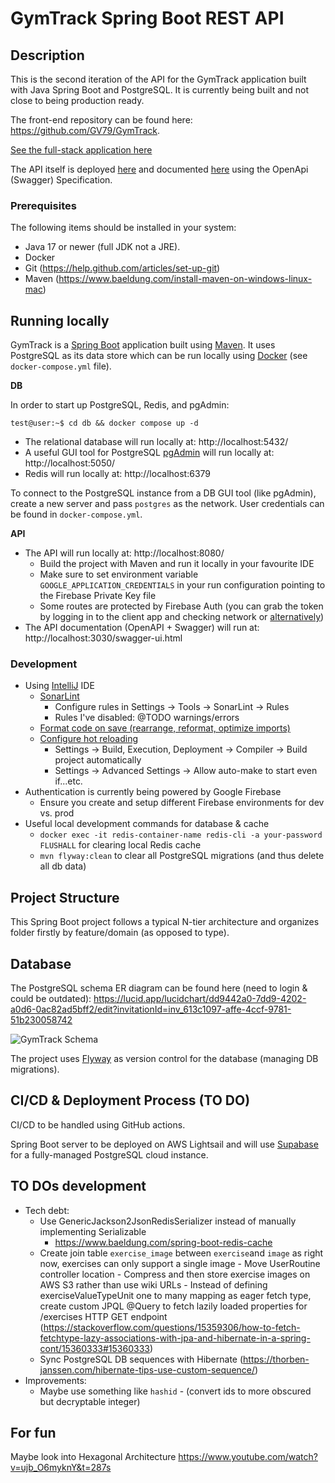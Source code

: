 # GymTrack Spring Boot REST API

## Description

This is the second iteration of the API for the GymTrack application built with Java Spring Boot and PostgreSQL. It is
currently being built and not close to being production ready.

The front-end repository can be found here: https://github.com/GV79/GymTrack.

<a href="https://todo.com">See the full-stack application here</a>

The API itself is deployed [here](https://todo.com) and documented [here](https://todo.com) using the OpenApi (Swagger)
Specification.

### Prerequisites

The following items should be installed in your system:

* Java 17 or newer (full JDK not a JRE).
* Docker
* Git (https://help.github.com/articles/set-up-git)
* Maven (https://www.baeldung.com/install-maven-on-windows-linux-mac)

## Running locally

GymTrack is a [Spring Boot](https://spring.io/guides/gs/spring-boot) application built
using [Maven](https://spring.io/guides/gs/maven/). It uses PostgreSQL as its data store which can be run locally
using [Docker](https://www.docker.com/) (see `docker-compose.yml` file).

**DB**

In order to start up PostgreSQL, Redis, and pgAdmin:

```console
test@user:~$ cd db && docker compose up -d
```

- The relational database will run locally at: http://localhost:5432/
- A useful GUI tool for PostgreSQL [pgAdmin](https://www.pgadmin.org/) will run locally at: http://localhost:5050/
- Redis will run locally at: http://localhost:6379

To connect to the PostgreSQL instance from a DB GUI tool (like pgAdmin), create a new server and pass `postgres` as the
network. User credentials can be found in `docker-compose.yml`.

**API**

- The API will run locally at: http://localhost:8080/
    - Build the project with Maven and run it locally in your favourite IDE
    - Make sure to set environment variable `GOOGLE_APPLICATION_CREDENTIALS` in your run configuration pointing to the
      Firebase Private Key file
    - Some routes are protected by Firebase Auth (you can grab the token by logging in to the client app and checking
      network or [alternatively](https://stackoverflow.com/questions/49934701/get-firebase-access-token-in-postman))
- The API documentation (OpenAPI + Swagger) will run at: http://localhost:3030/swagger-ui.html

### Development

- Using [IntelliJ](https://www.jetbrains.com/idea/) IDE
    - [SonarLint](https://plugins.jetbrains.com/plugin/7973-sonarlint)
        - Configure rules in Settings -> Tools -> SonarLint -> Rules
        - Rules I've disabled: @TODO warnings/errors
    - [Format code on save (rearrange, reformat, optimize imports)](https://stackoverflow.com/a/68629786)
    - [Configure hot reloading](https://stackoverflow.com/questions/33349456/how-to-make-auto-reload-with-spring-boot-on-idea-intellij)
        - Settings -> Build, Execution, Deployment -> Compiler -> Build project automatically
        - Settings -> Advanced Settings -> Allow auto-make to start even if...etc.
- Authentication is currently being powered by Google Firebase
    - Ensure you create and setup different Firebase environments for dev vs. prod
- Useful local development commands for database & cache
    - `docker exec -it redis-container-name redis-cli -a your-password FLUSHALL` for clearing local Redis cache
    - `mvn flyway:clean` to clear all PostgreSQL migrations (and thus delete all db data)

## Project Structure

This Spring Boot project follows a typical N-tier architecture and organizes folder firstly by feature/domain (as
opposed to type).

## Database

The PostgreSQL schema ER diagram can be found here (need to login & could be
outdated): https://lucid.app/lucidchart/dd9442a0-7dd9-4202-a0d6-0ac82ad5bff2/edit?invitationId=inv_613c1097-affe-4ccf-9781-51b230058742

![GymTrack Schema](https://user-images.githubusercontent.com/24909563/186131357-83f688af-50f1-44bd-937e-7f0379147a53.png)

The project uses [Flyway](https://flywaydb.org/) as version control for the database (managing DB migrations).

## CI/CD & Deployment Process (TO DO)

CI/CD to be handled using GitHub actions.

Spring Boot server to be deployed on AWS Lightsail and will use [Supabase](https://supabase.com/) for a fully-managed
PostgreSQL cloud instance.

## TO DOs development

- Tech debt:
    - Use GenericJackson2JsonRedisSerializer instead of manually implementing Serializable
        - https://www.baeldung.com/spring-boot-redis-cache
    - Create join table `exercise_image` between `exercise`and `image` as right now, exercises can only support a single
      image - Move UserRoutine controller location - Compress and then store exercise images on AWS S3 rather than use
      wiki URLs - Instead of defining exerciseValueTypeUnit one to many mapping as eager fetch type, create custom JPQL
      @Query to fetch lazily loaded properties for /exercises HTTP GET
      endpoint (https://stackoverflow.com/questions/15359306/how-to-fetch-fetchtype-lazy-associations-with-jpa-and-hibernate-in-a-spring-cont/15360333#15360333)
    - Sync PostgreSQL DB sequences with Hibernate (https://thorben-janssen.com/hibernate-tips-use-custom-sequence/)
- Improvements:
    - Maybe use something like `hashid` - (convert ids to more obscured but decryptable integer)

## For fun

Maybe look into Hexagonal Architecture
https://www.youtube.com/watch?v=ujb_O6myknY&t=287s
